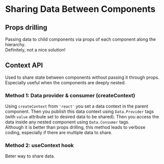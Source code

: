 # Sharing Data Between Components

## Props drilling

Passing data to child components via props of each component along the hierarchy.  
Definitely, not a nice solution!

## Context API

Used to share state between components without passing it through props.  
Especially useful when the components are deeply nested.

### Method 1: Data provider & consumer (createContext)

Using `createContext` from `'react'` you set a data context in the parent component. Then you publish this data context using `Data.Provider` tags (with `value` attribute set to desired data to be shared). Then you access the data inside any nested component using `Data.Consumer` tags.  
Although it is better than props drilling, this method leads to verbose coding, especially if there are multiple data to share.

### Method 2: useContext hook

Beter way to share data.

